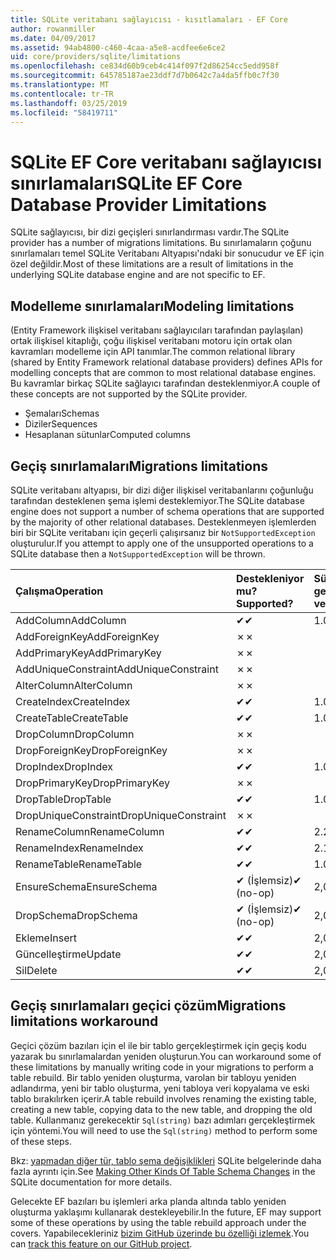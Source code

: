 ```yaml
---
title: SQLite veritabanı sağlayıcısı - kısıtlamaları - EF Core
author: rowanmiller
ms.date: 04/09/2017
ms.assetid: 94ab4800-c460-4caa-a5e8-acdfee6e6ce2
uid: core/providers/sqlite/limitations
ms.openlocfilehash: ce834d60b9ceb4c414f097f2d86254cc5edd958f
ms.sourcegitcommit: 645785187ae23ddf7d7b0642c7a4da5ffb0c7f30
ms.translationtype: MT
ms.contentlocale: tr-TR
ms.lasthandoff: 03/25/2019
ms.locfileid: "58419711"
---
```

# <a name="sqlite-ef-core-database-provider-limitations"></a><span data-ttu-id="5fcbc-102">SQLite EF Core veritabanı sağlayıcısı sınırlamaları</span><span class="sxs-lookup"><span data-stu-id="5fcbc-102">SQLite EF Core Database Provider Limitations</span></span>

<span data-ttu-id="5fcbc-103">SQLite sağlayıcısı, bir dizi geçişleri sınırlandırması vardır.</span><span class="sxs-lookup"><span data-stu-id="5fcbc-103">The SQLite provider has a number of migrations limitations.</span></span> <span data-ttu-id="5fcbc-104">Bu sınırlamaların çoğunu sınırlamaları temel SQLite Veritabanı Altyapısı'ndaki bir sonucudur ve EF için özel değildir.</span><span class="sxs-lookup"><span data-stu-id="5fcbc-104">Most of these limitations are a result of limitations in the underlying SQLite database engine and are not specific to EF.</span></span>

## <a name="modeling-limitations"></a><span data-ttu-id="5fcbc-105">Modelleme sınırlamaları</span><span class="sxs-lookup"><span data-stu-id="5fcbc-105">Modeling limitations</span></span>

<span data-ttu-id="5fcbc-106">(Entity Framework ilişkisel veritabanı sağlayıcıları tarafından paylaşılan) ortak ilişkisel kitaplığı, çoğu ilişkisel veritabanı motoru için ortak olan kavramları modelleme için API tanımlar.</span><span class="sxs-lookup"><span data-stu-id="5fcbc-106">The common relational library (shared by Entity Framework relational database providers) defines APIs for modelling concepts that are common to most relational database engines.</span></span> <span data-ttu-id="5fcbc-107">Bu kavramlar birkaç SQLite sağlayıcı tarafından desteklenmiyor.</span><span class="sxs-lookup"><span data-stu-id="5fcbc-107">A couple of these concepts are not supported by the SQLite provider.</span></span>

* <span data-ttu-id="5fcbc-108">Şemaları</span><span class="sxs-lookup"><span data-stu-id="5fcbc-108">Schemas</span></span>
* <span data-ttu-id="5fcbc-109">Diziler</span><span class="sxs-lookup"><span data-stu-id="5fcbc-109">Sequences</span></span>
* <span data-ttu-id="5fcbc-110">Hesaplanan sütunlar</span><span class="sxs-lookup"><span data-stu-id="5fcbc-110">Computed columns</span></span>

## <a name="migrations-limitations"></a><span data-ttu-id="5fcbc-111">Geçiş sınırlamaları</span><span class="sxs-lookup"><span data-stu-id="5fcbc-111">Migrations limitations</span></span>

<span data-ttu-id="5fcbc-112">SQLite veritabanı altyapısı, bir dizi diğer ilişkisel veritabanlarını çoğunluğu tarafından desteklenen şema işlemi desteklemiyor.</span><span class="sxs-lookup"><span data-stu-id="5fcbc-112">The SQLite database engine does not support a number of schema operations that are supported by the majority of other relational databases.</span></span> <span data-ttu-id="5fcbc-113">Desteklenmeyen işlemlerden biri bir SQLite veritabanı için geçerli çalışırsanız bir `NotSupportedException` oluşturulur.</span><span class="sxs-lookup"><span data-stu-id="5fcbc-113">If you attempt to apply one of the unsupported operations to a SQLite database then a `NotSupportedException` will be thrown.</span></span>

| <span data-ttu-id="5fcbc-114">Çalışma</span><span class="sxs-lookup"><span data-stu-id="5fcbc-114">Operation</span></span>            | <span data-ttu-id="5fcbc-115">Destekleniyor mu?</span><span class="sxs-lookup"><span data-stu-id="5fcbc-115">Supported?</span></span> | <span data-ttu-id="5fcbc-116">Sürümünü gerektirir</span><span class="sxs-lookup"><span data-stu-id="5fcbc-116">Requires version</span></span> |
|:---------------------|:-----------|:-----------------|
| <span data-ttu-id="5fcbc-117">AddColumn</span><span class="sxs-lookup"><span data-stu-id="5fcbc-117">AddColumn</span></span>            | <span data-ttu-id="5fcbc-118">✔</span><span class="sxs-lookup"><span data-stu-id="5fcbc-118">✔</span></span>          | <span data-ttu-id="5fcbc-119">1.0</span><span class="sxs-lookup"><span data-stu-id="5fcbc-119">1.0</span></span>              |
| <span data-ttu-id="5fcbc-120">AddForeignKey</span><span class="sxs-lookup"><span data-stu-id="5fcbc-120">AddForeignKey</span></span>        | <span data-ttu-id="5fcbc-121">✗</span><span class="sxs-lookup"><span data-stu-id="5fcbc-121">✗</span></span>          |                  |
| <span data-ttu-id="5fcbc-122">AddPrimaryKey</span><span class="sxs-lookup"><span data-stu-id="5fcbc-122">AddPrimaryKey</span></span>        | <span data-ttu-id="5fcbc-123">✗</span><span class="sxs-lookup"><span data-stu-id="5fcbc-123">✗</span></span>          |                  |
| <span data-ttu-id="5fcbc-124">AddUniqueConstraint</span><span class="sxs-lookup"><span data-stu-id="5fcbc-124">AddUniqueConstraint</span></span>  | <span data-ttu-id="5fcbc-125">✗</span><span class="sxs-lookup"><span data-stu-id="5fcbc-125">✗</span></span>          |                  |
| <span data-ttu-id="5fcbc-126">AlterColumn</span><span class="sxs-lookup"><span data-stu-id="5fcbc-126">AlterColumn</span></span>          | <span data-ttu-id="5fcbc-127">✗</span><span class="sxs-lookup"><span data-stu-id="5fcbc-127">✗</span></span>          |                  |
| <span data-ttu-id="5fcbc-128">CreateIndex</span><span class="sxs-lookup"><span data-stu-id="5fcbc-128">CreateIndex</span></span>          | <span data-ttu-id="5fcbc-129">✔</span><span class="sxs-lookup"><span data-stu-id="5fcbc-129">✔</span></span>          | <span data-ttu-id="5fcbc-130">1.0</span><span class="sxs-lookup"><span data-stu-id="5fcbc-130">1.0</span></span>              |
| <span data-ttu-id="5fcbc-131">CreateTable</span><span class="sxs-lookup"><span data-stu-id="5fcbc-131">CreateTable</span></span>          | <span data-ttu-id="5fcbc-132">✔</span><span class="sxs-lookup"><span data-stu-id="5fcbc-132">✔</span></span>          | <span data-ttu-id="5fcbc-133">1.0</span><span class="sxs-lookup"><span data-stu-id="5fcbc-133">1.0</span></span>              |
| <span data-ttu-id="5fcbc-134">DropColumn</span><span class="sxs-lookup"><span data-stu-id="5fcbc-134">DropColumn</span></span>           | <span data-ttu-id="5fcbc-135">✗</span><span class="sxs-lookup"><span data-stu-id="5fcbc-135">✗</span></span>          |                  |
| <span data-ttu-id="5fcbc-136">DropForeignKey</span><span class="sxs-lookup"><span data-stu-id="5fcbc-136">DropForeignKey</span></span>       | <span data-ttu-id="5fcbc-137">✗</span><span class="sxs-lookup"><span data-stu-id="5fcbc-137">✗</span></span>          |                  |
| <span data-ttu-id="5fcbc-138">DropIndex</span><span class="sxs-lookup"><span data-stu-id="5fcbc-138">DropIndex</span></span>            | <span data-ttu-id="5fcbc-139">✔</span><span class="sxs-lookup"><span data-stu-id="5fcbc-139">✔</span></span>          | <span data-ttu-id="5fcbc-140">1.0</span><span class="sxs-lookup"><span data-stu-id="5fcbc-140">1.0</span></span>              |
| <span data-ttu-id="5fcbc-141">DropPrimaryKey</span><span class="sxs-lookup"><span data-stu-id="5fcbc-141">DropPrimaryKey</span></span>       | <span data-ttu-id="5fcbc-142">✗</span><span class="sxs-lookup"><span data-stu-id="5fcbc-142">✗</span></span>          |                  |
| <span data-ttu-id="5fcbc-143">DropTable</span><span class="sxs-lookup"><span data-stu-id="5fcbc-143">DropTable</span></span>            | <span data-ttu-id="5fcbc-144">✔</span><span class="sxs-lookup"><span data-stu-id="5fcbc-144">✔</span></span>          | <span data-ttu-id="5fcbc-145">1.0</span><span class="sxs-lookup"><span data-stu-id="5fcbc-145">1.0</span></span>              |
| <span data-ttu-id="5fcbc-146">DropUniqueConstraint</span><span class="sxs-lookup"><span data-stu-id="5fcbc-146">DropUniqueConstraint</span></span> | <span data-ttu-id="5fcbc-147">✗</span><span class="sxs-lookup"><span data-stu-id="5fcbc-147">✗</span></span>          |                  |
| <span data-ttu-id="5fcbc-148">RenameColumn</span><span class="sxs-lookup"><span data-stu-id="5fcbc-148">RenameColumn</span></span>         | <span data-ttu-id="5fcbc-149">✔</span><span class="sxs-lookup"><span data-stu-id="5fcbc-149">✔</span></span>          | <span data-ttu-id="5fcbc-150">2.2.2</span><span class="sxs-lookup"><span data-stu-id="5fcbc-150">2.2.2</span></span>            |
| <span data-ttu-id="5fcbc-151">RenameIndex</span><span class="sxs-lookup"><span data-stu-id="5fcbc-151">RenameIndex</span></span>          | <span data-ttu-id="5fcbc-152">✔</span><span class="sxs-lookup"><span data-stu-id="5fcbc-152">✔</span></span>          | <span data-ttu-id="5fcbc-153">2.1</span><span class="sxs-lookup"><span data-stu-id="5fcbc-153">2.1</span></span>              |
| <span data-ttu-id="5fcbc-154">RenameTable</span><span class="sxs-lookup"><span data-stu-id="5fcbc-154">RenameTable</span></span>          | <span data-ttu-id="5fcbc-155">✔</span><span class="sxs-lookup"><span data-stu-id="5fcbc-155">✔</span></span>          | <span data-ttu-id="5fcbc-156">1.0</span><span class="sxs-lookup"><span data-stu-id="5fcbc-156">1.0</span></span>              |
| <span data-ttu-id="5fcbc-157">EnsureSchema</span><span class="sxs-lookup"><span data-stu-id="5fcbc-157">EnsureSchema</span></span>         | <span data-ttu-id="5fcbc-158">✔ (İşlemsiz)</span><span class="sxs-lookup"><span data-stu-id="5fcbc-158">✔ (no-op)</span></span>  | <span data-ttu-id="5fcbc-159">2,0</span><span class="sxs-lookup"><span data-stu-id="5fcbc-159">2.0</span></span>              |
| <span data-ttu-id="5fcbc-160">DropSchema</span><span class="sxs-lookup"><span data-stu-id="5fcbc-160">DropSchema</span></span>           | <span data-ttu-id="5fcbc-161">✔ (İşlemsiz)</span><span class="sxs-lookup"><span data-stu-id="5fcbc-161">✔ (no-op)</span></span>  | <span data-ttu-id="5fcbc-162">2,0</span><span class="sxs-lookup"><span data-stu-id="5fcbc-162">2.0</span></span>              |
| <span data-ttu-id="5fcbc-163">Ekleme</span><span class="sxs-lookup"><span data-stu-id="5fcbc-163">Insert</span></span>               | <span data-ttu-id="5fcbc-164">✔</span><span class="sxs-lookup"><span data-stu-id="5fcbc-164">✔</span></span>          | <span data-ttu-id="5fcbc-165">2,0</span><span class="sxs-lookup"><span data-stu-id="5fcbc-165">2.0</span></span>              |
| <span data-ttu-id="5fcbc-166">Güncelleştirme</span><span class="sxs-lookup"><span data-stu-id="5fcbc-166">Update</span></span>               | <span data-ttu-id="5fcbc-167">✔</span><span class="sxs-lookup"><span data-stu-id="5fcbc-167">✔</span></span>          | <span data-ttu-id="5fcbc-168">2,0</span><span class="sxs-lookup"><span data-stu-id="5fcbc-168">2.0</span></span>              |
| <span data-ttu-id="5fcbc-169">Sil</span><span class="sxs-lookup"><span data-stu-id="5fcbc-169">Delete</span></span>               | <span data-ttu-id="5fcbc-170">✔</span><span class="sxs-lookup"><span data-stu-id="5fcbc-170">✔</span></span>          | <span data-ttu-id="5fcbc-171">2,0</span><span class="sxs-lookup"><span data-stu-id="5fcbc-171">2.0</span></span>              |

## <a name="migrations-limitations-workaround"></a><span data-ttu-id="5fcbc-172">Geçiş sınırlamaları geçici çözüm</span><span class="sxs-lookup"><span data-stu-id="5fcbc-172">Migrations limitations workaround</span></span>

<span data-ttu-id="5fcbc-173">Geçici çözüm bazıları için el ile bir tablo gerçekleştirmek için geçiş kodu yazarak bu sınırlamalardan yeniden oluşturun.</span><span class="sxs-lookup"><span data-stu-id="5fcbc-173">You can workaround some of these limitations by manually writing code in your migrations to perform a table rebuild.</span></span> <span data-ttu-id="5fcbc-174">Bir tablo yeniden oluşturma, varolan bir tabloyu yeniden adlandırma, yeni bir tablo oluşturma, yeni tabloya veri kopyalama ve eski tablo bırakılırken içerir.</span><span class="sxs-lookup"><span data-stu-id="5fcbc-174">A table rebuild involves renaming the existing table, creating a new table, copying data to the new table, and dropping the old table.</span></span> <span data-ttu-id="5fcbc-175">Kullanmanız gerekecektir `Sql(string)` bazı adımları gerçekleştirmek için yöntemi.</span><span class="sxs-lookup"><span data-stu-id="5fcbc-175">You will need to use the `Sql(string)` method to perform some of these steps.</span></span>

<span data-ttu-id="5fcbc-176">Bkz: [yapmadan diğer tür, tablo şema değişiklikleri](http://sqlite.org/lang_altertable.html#otheralter) SQLite belgelerinde daha fazla ayrıntı için.</span><span class="sxs-lookup"><span data-stu-id="5fcbc-176">See [Making Other Kinds Of Table Schema Changes](http://sqlite.org/lang_altertable.html#otheralter) in the SQLite documentation for more details.</span></span>

<span data-ttu-id="5fcbc-177">Gelecekte EF bazıları bu işlemleri arka planda altında tablo yeniden oluşturma yaklaşımı kullanarak destekleyebilir.</span><span class="sxs-lookup"><span data-stu-id="5fcbc-177">In the future, EF may support some of these operations by using the table rebuild approach under the covers.</span></span> <span data-ttu-id="5fcbc-178">Yapabilecekleriniz [bizim GitHub üzerinde bu özelliği izlemek](https://github.com/aspnet/EntityFrameworkCore/issues/329).</span><span class="sxs-lookup"><span data-stu-id="5fcbc-178">You can [track this feature on our GitHub project](https://github.com/aspnet/EntityFrameworkCore/issues/329).</span></span>
